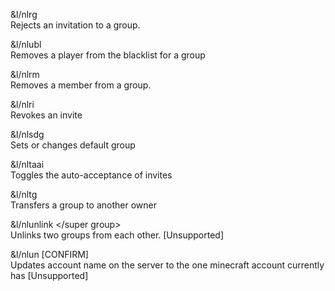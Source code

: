 &l/nlrg <group> 	
  Rejects an invitation to a group.
  
&l/nlubl <group> <player> 	
  Removes a player from the blacklist for a group
  
&l/nlrm <group> <member> 	
  Removes a member from a group.
  
&l/nlri <group> <player> 	
  Revokes an invite
  
&l/nlsdg <group> 	
  Sets or changes default group
  
&l/nltaai 	
  Toggles the auto-acceptance of invites
  
&l/nltg <group> <player> 	
  Transfers a group to another owner
  
&l/nlunlink </super group> 	
  Unlinks two groups from each other. [Unsupported]
  
&l/nlun [CONFIRM] 	
  Updates account name on the server to the one minecraft account currently has [Unsupported]
